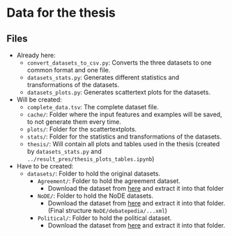 # Data for the thesis

## Files
- Already here:
    - `convert_datasets_to_csv.py`: Converts the three datasets to one common format and one file.
    - `datasets_stats.py`: Generates different statistics and transformations of the datasets.
    - `datasets_plots.py`: Generates scattertext plots for the datasets.
- Will be created:
    - `complete_data.tsv`: The complete dataset file.
    - `cache/`: Folder where the input features and examples will be saved, to not generate them every time.
    - `plots/`: Folder for the scattertextplots.
    - `stats/`: Folder for the statistics and transformations of the datasets.
    - `thesis/`: Will contain all plots and tables used in the thesis (created by `datasets_stats.py` and `../result_pres/thesis_plots_tables.ipynb`)
- Have to be created:
    - `datasets/`: Folder to hold the original datasets.
        - `Agreement/`: Folder to hold the agreement dataset.
            - Download the dataset from [here](http://hltdistributor.fbk.eu/redirect.php?val=e57613a6b5fe9cb2e0f7a7bfa49c2e41) and extract it into that folder
        - `NoDE/`: Folder to hold the NoDE datasets.
           - Download the dataset from [here](http://www-sop.inria.fr/NoDE/ResourcesNoDE/debatepedia.zip) and extract it into that folder. (Final structure `NoDE/debatepedia/...xml`)
        - `Political/`: Folder to hold the political dataset.
            - Download the dataset from [here](http://hltdistributor.fbk.eu/redirect.php?val=ccd85a20fb19355451f5d5f7bbd8e527) and extract it into that folder.